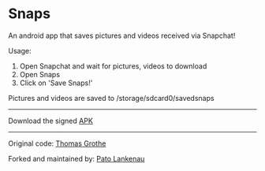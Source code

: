 Snaps
=====

An android app that saves pictures and videos received via Snapchat!

Usage:

1. Open Snapchat and wait for pictures, videos to download
2. Open Snaps
3. Click on 'Save Snaps!'

Pictures and videos are saved to /storage/sdcard0/savedsnaps

--------
Download the signed [APK](https://github.com/pato/snapsaver/blob/master/Snaps.apk?raw=true)

--------
Original code: [Thomas Grothe](https://github.com/grothedev/snapsaver)

Forked and maintained by: [Pato Lankenau](https://github.com/pato/snapsaver)
